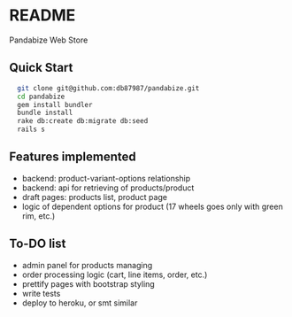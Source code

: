 # README

Pandabize Web Store


## Quick Start

```bash
  git clone git@github.com:db87987/pandabize.git
  cd pandabize
  gem install bundler
  bundle install
  rake db:create db:migrate db:seed
  rails s
```

Features implemented
-----
* backend: product-variant-options relationship
* backend: api for retrieving of products/product
* draft pages: products list, product page
* logic of dependent options for product (17 wheels goes only with green rim, etc.)

To-DO list
-----
* admin panel for products managing
* order processing logic (cart, line items, order, etc.)
* prettify pages with bootstrap styling
* write tests
* deploy to heroku, or smt similar
